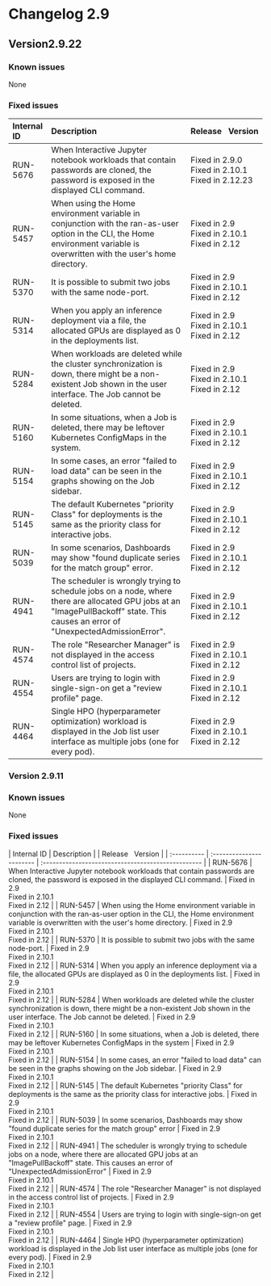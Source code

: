 # Changelog 2.9

## Version2.9.22

### Known issues

None

### Fixed issues

| Internal ID | Description  | Release&nbsp;&nbsp;&nbsp;Version  |
| :---------- | :-------- | :------------ |
| RUN-5676    | When Interactive Jupyter notebook workloads that contain passwords are cloned, the password is exposed in the displayed CLI command.                                               | Fixed in 2.9.0<br/>Fixed in 2.10.1<br/>Fixed in 2.12.23 |
| RUN-5457    | When using the Home environment variable in conjunction with the ran-as-user option in the CLI, the Home environment variable is overwritten with the user's home directory.       | Fixed in 2.9<br/>Fixed in 2.10.1<br/>Fixed in 2.12       |
| RUN-5370    | It is possible to submit two jobs with the same node-port.                                                                                                                         | Fixed in 2.9<br/>Fixed in 2.10.1<br/>Fixed in 2.12       |
| RUN-5314    | When you apply an inference deployment via a file, the allocated GPUs are displayed as 0 in the deployments list.                                                                  | Fixed in 2.9<br/>Fixed in 2.10.1<br/>Fixed in 2.12       |
| RUN-5284    | When workloads are deleted while the cluster synchronization is down, there might be a non-existent Job shown in the user interface. The Job cannot be deleted.                    | Fixed in 2.9<br/>Fixed in 2.10.1<br/>Fixed in 2.12       |
| RUN-5160    | In some situations, when a Job is deleted, there may be leftover Kubernetes ConfigMaps in the system.                                                                              | Fixed in 2.9<br/>Fixed in 2.10.1<br/>Fixed in 2.12       |
| RUN-5154    | In some cases, an error "failed to load data" can be seen in the graphs showing on the Job sidebar.                                                                                | Fixed in 2.9<br/>Fixed in 2.10.1<br/>Fixed in 2.12       |
| RUN-5145    | The default Kubernetes "priority Class" for deployments is the same as the priority class for interactive jobs.                                                                    | Fixed in 2.9<br/>Fixed in 2.10.1<br/>Fixed in 2.12       |
| RUN-5039    | In some scenarios, Dashboards may show "found duplicate series for the match group" error.                                                                                         | Fixed in 2.9<br/>Fixed in 2.10.1<br/>Fixed in 2.12       |
| RUN-4941    | The scheduler is wrongly trying to schedule jobs on a node, where there are allocated GPU jobs at an "ImagePullBackoff" state. This causes an error of "UnexpectedAdmissionError". | Fixed in 2.9<br/>Fixed in 2.10.1<br/>Fixed in 2.12       |
| RUN-4574    | The role "Researcher Manager" is not displayed in the access control list of projects.                                                                                             | Fixed in 2.9<br/>Fixed in 2.10.1<br/>Fixed in 2.12       |
| RUN-4554    | Users are trying to login with single-sign-on get a "review profile" page.                                                                                                         | Fixed in 2.9<br/>Fixed in 2.10.1<br/>Fixed in 2.12       |
| RUN-4464    | Single HPO (hyperparameter optimization) workload is displayed in the Job list user interface as multiple jobs (one for every pod).                                                | Fixed in 2.9<br/>Fixed in 2.10.1<br/>Fixed in 2.12       |

### Version 2.9.11

### Known issues

None

### Fixed issues

| Internal ID | Description | | Release&nbsp;&nbsp;&nbsp;Version |
| :---------- | :----------------------- | :------------------------------------------------- |
| RUN-5676    | When Interactive Jupyter notebook workloads that contain passwords are cloned, the password is exposed in the displayed CLI command.                                              | Fixed in 2.9<br/>Fixed in 2.10.1<br/>Fixed in 2.12 |
| RUN-5457    | When using the Home environment variable in conjunction with the ran-as-user option in the CLI, the Home environment variable is overwritten with the user's home directory.      | Fixed in 2.9<br/>Fixed in 2.10.1<br/>Fixed in 2.12 |
| RUN-5370    | It is possible to submit two jobs with the same node-port.                                                                                                                        | Fixed in 2.9<br/>Fixed in 2.10.1<br/>Fixed in 2.12 |
| RUN-5314    | When you apply an inference deployment via a file, the allocated GPUs are displayed as 0 in the deployments list.                                                                 | Fixed in 2.9<br/>Fixed in 2.10.1<br/>Fixed in 2.12 |
| RUN-5284    | When workloads are deleted while the cluster synchronization is down, there might be a non-existent Job shown in the user interface. The Job cannot be deleted.                   | Fixed in 2.9<br/>Fixed in 2.10.1<br/>Fixed in 2.12 |
| RUN-5160    | In some situations, when a Job is deleted, there may be leftover Kubernetes ConfigMaps in the system                                                                              | Fixed in 2.9<br/>Fixed in 2.10.1<br/>Fixed in 2.12 |
| RUN-5154    | In some cases, an error "failed to load data" can be seen in the graphs showing on the Job sidebar.                                                                               | Fixed in 2.9<br/>Fixed in 2.10.1<br/>Fixed in 2.12 |
| RUN-5145    | The default Kubernetes "priority Class" for deployments is the same as the priority class for interactive jobs.                                                                   | Fixed in 2.9<br/>Fixed in 2.10.1<br/>Fixed in 2.12 |
| RUN-5039    | In some scenarios, Dashboards may show "found duplicate series for the match group" error                                                                                         | Fixed in 2.9<br/>Fixed in 2.10.1<br/>Fixed in 2.12 |
| RUN-4941    | The scheduler is wrongly trying to schedule jobs on a node, where there are allocated GPU jobs at an "ImagePullBackoff" state. This causes an error of "UnexpectedAdmissionError" | Fixed in 2.9<br/>Fixed in 2.10.1<br/>Fixed in 2.12 |
| RUN-4574    | The role "Researcher Manager" is not displayed in the access control list of projects.                                                                                            | Fixed in 2.9<br/>Fixed in 2.10.1<br/>Fixed in 2.12 |
| RUN-4554    | Users are trying to login with single-sign-on get a "review profile" page.                                                                                                        | Fixed in 2.9<br/>Fixed in 2.10.1<br/>Fixed in 2.12 |
| RUN-4464    | Single HPO (hyperparameter optimization) workload is displayed in the Job list user interface as multiple jobs (one for every pod).                                               | Fixed in 2.9<br/>Fixed in 2.10.1<br/>Fixed in 2.12 |
